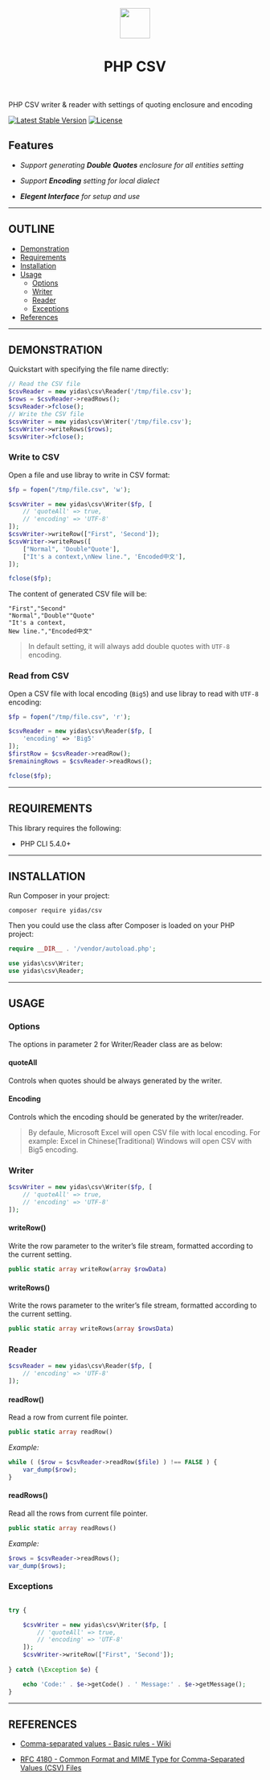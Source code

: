 <p align="center">
    <a href="https://codeigniter.com/" target="_blank">
        <img src="https://www.php.net/images/logos/php-logo-bigger.png" height="60px">
    </a>
    <h1 align="center">PHP CSV</h1>
    <br>
</p>

PHP CSV writer &amp; reader with settings of quoting enclosure and encoding

[![Latest Stable Version](https://poser.pugx.org/yidas/csv/v/stable?format=flat-square)](https://packagist.org/packages/yidas/csv)
[![License](https://poser.pugx.org/yidas/csv/license?format=flat-square)](https://packagist.org/packages/yidas/csv)


Features
--------

- *Support generating **Double Quotes** enclosure for all entities setting*

- *Support **Encoding** setting for local dialect*

- ***Elegent Interface** for setup and use*

---

OUTLINE
-------

- [Demonstration](#demonstration)
- [Requirements](#requirements)
- [Installation](#installation)
- [Usage](#usage)
    - [Options](#options)
    - [Writer](#writer)
    - [Reader](#reader)
    - [Exceptions](#exceptions) 
- [References](#references)

---

DEMONSTRATION
-------------

Quickstart with specifying the file name directly:

```php
// Read the CSV file
$csvReader = new yidas\csv\Reader('/tmp/file.csv');
$rows = $csvReader->readRows();
$csvReader->fclose();
// Write the CSV file
$csvWriter = new yidas\csv\Writer('/tmp/file.csv'); 
$csvWriter->writeRows($rows);
$csvWriter->fclose();
```

### Write to CSV

Open a file and use libray to write in CSV format:

```php
$fp = fopen("/tmp/file.csv", 'w');

$csvWriter = new yidas\csv\Writer($fp, [
    // 'quoteAll' => true,
    // 'encoding' => 'UTF-8'
]); 
$csvWriter->writeRow(["First", 'Second']);
$csvWriter->writeRows([
    ["Normal", 'Double"Quote'], 
    ["It's a context,\nNew line.", 'Encoded中文'],
]);

fclose($fp);
```

The content of generated CSV file will be:

```csv
"First","Second"
"Normal","Double""Quote"
"It's a context,
New line.","Encoded中文"
```

> In default setting, it will always add double quotes with `UTF-8` encoding.

### Read from CSV

Open a CSV file with local encoding (`Big5`) and use libray to read with `UTF-8` encoding:

```php
$fp = fopen("/tmp/file.csv", 'r');

$csvReader = new yidas\csv\Reader($fp, [
    'encoding' => 'Big5'
]); 
$firstRow = $csvReader->readRow();
$remainingRows = $csvReader->readRows();

fclose($fp);
```

---

REQUIREMENTS
------------

This library requires the following:

- PHP CLI 5.4.0+

---

INSTALLATION
------------

Run Composer in your project:

    composer require yidas/csv
    
Then you could use the class after Composer is loaded on your PHP project:

```php
require __DIR__ . '/vendor/autoload.php';

use yidas\csv\Writer;
use yidas\csv\Reader;
```

---

USAGE
-----

### Options

The options in parameter 2 for Writer/Reader class are as below:

#### quoteAll

Controls when quotes should be always generated by the writer.

#### Encoding

Controls which the encoding should be generated by the writer/reader.

> By defaule, Microsoft Excel will open CSV file with local encoding. 
> For example: Excel in Chinese(Traditional) Windows will open CSV with Big5 encoding.

### Writer

```php
$csvWriter = new yidas\csv\Writer($fp, [
    // 'quoteAll' => true,
    // 'encoding' => 'UTF-8'
]); 
```

#### writeRow()

Write the row parameter to the writer’s file stream, formatted according to the current setting.

```php
public static array writeRow(array $rowData)
```

#### writeRows()

Write the rows parameter to the writer’s file stream, formatted according to the current setting.

```php
public static array writeRows(array $rowsData)
```

### Reader

```php
$csvReader = new yidas\csv\Reader($fp, [
    // 'encoding' => 'UTF-8'
]); 
```

#### readRow()

Read a row from current file pointer.

```php
public static array readRow()
```

*Example:*

```php
while ( ($row = $csvReader->readRow($file) ) !== FALSE ) {
    var_dump($row);
}
```

#### readRows()

Read all the rows from current file pointer.

```php
public static array readRows()
```

*Example:*

```php
$rows = $csvReader->readRows();
var_dump($rows);
```

### Exceptions

```php

try {

    $csvWriter = new yidas\csv\Writer($fp, [
        // 'quoteAll' => true,
        // 'encoding' => 'UTF-8'
    ]); 
    $csvWriter->writeRow(["First", 'Second']);
    
} catch (\Exception $e) {

    echo 'Code:' . $e->getCode() . ' Message:' . $e->getMessage();
}
```

---

REFERENCES
----------

- [Comma-separated values - Basic rules - Wiki](https://en.wikipedia.org/wiki/Comma-separated_values#Basic_rules)

- [RFC 4180 - Common Format and MIME Type for Comma-Separated Values (CSV) Files](https://datatracker.ietf.org/doc/html/rfc4180)
